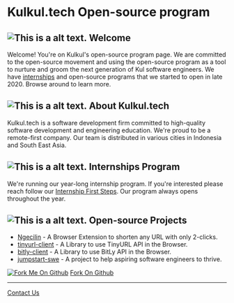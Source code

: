 # Kulkul.tech Open-source program

## ![This is a alt text.](https://img.icons8.com/material-rounded/25/000000/enter-2.png "Welcome") Welcome

Welcome! You're on Kulkul's open-source program page. We are committed to the open-source movement and using the open-source program as a tool to nurture and groom the next generation of Kul software engineers. We have [internships](pages/internship.md) and open-source programs that we started to open in late 2020. Browse around to learn more.

## ![This is a alt text.](https://img.icons8.com/ios-filled/25/000000/info.png "About") About Kulkul.tech

Kulkul.tech is a software development firm committed to high-quality software development and engineering education. We're proud to be a remote-first company. Our team is distributed in various cities in Indonesia and South East Asia.

## ![This is a alt text.](https://img.icons8.com/ios-filled/25/000000/internship.png "Internships Program") Internships Program

We're running our year-long internship program. If you're interested please reach follow our [Internship First Steps](pages/internship.md). Our program always opens throughout the year.

## ![This is a alt text.](https://img.icons8.com/ios-filled/25/000000/project-setup--v2.png "Project") Open-source Projects

- [Ngecilin](https://github.com/kulkultech/ngecilin) - A Browser Extension to shorten any URL with only 2-clicks.
- [tinyurl-client](https://github.com/kulkultech/tinyurl-client) - A Library to use TinyURL API in the Browser.
- [bitly-client](https://github.com/kulkultech/bitly-client) - A Library to use BitLy API in the Browser.
- [jumpstart-swe](https://github.com/kulkultech/jumpstart-swe) - A project to help aspiring software engineers to thrive.


[![Fork Me On Github](https://i.postimg.cc/C1GWr36N/forkme-right-red-aa0000.png)](https://github.com/kulkultech/open-source)
[Fork On Github](https://github.com/kulkultech/open-source)



------

[Contact Us](https://discord.com/invite/AYvyGpb7aP)


